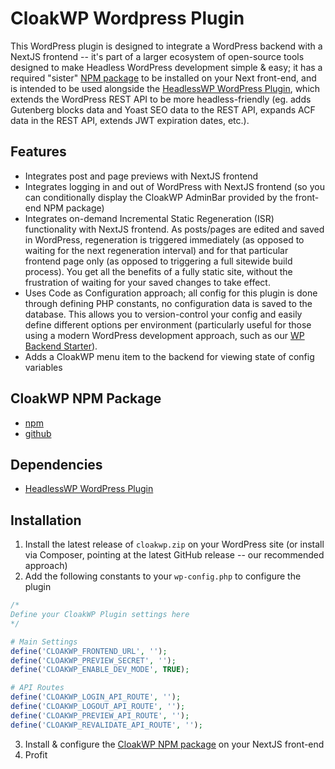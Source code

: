 # CloakWP Wordpress Plugin
This WordPress plugin is designed to integrate a WordPress backend with a NextJS frontend -- it's part of a larger ecosystem of open-source tools designed to make Headless WordPress development simple & easy; it has a required "sister" [NPM package](https://github.com/cloak-labs/cloakwp) to be installed on your Next front-end, and is intended to be used alongside the [HeadlessWP WordPress Plugin](https://github.com/cloak-labs/headless-wp-plugin), which extends the WordPress REST API to be more headless-friendly (eg. adds Gutenberg blocks data and Yoast SEO data to the REST API, expands ACF data in the REST API, extends JWT expiration dates, etc.).

## Features
- Integrates post and page previews with NextJS frontend
- Integrates logging in and out of WordPress with NextJS frontend (so you can conditionally display the CloakWP AdminBar provided by the front-end NPM package)
- Integrates on-demand Incremental Static Regeneration (ISR) functionality with NextJS frontend. As posts/pages are edited and saved in WordPress, regeneration is triggered immediately (as opposed to waiting for the next regeneration interval) and for that particular frontend page only (as opposed to triggering a full sitewide build process). You get all the benefits of a fully static site, without the frustration of waiting for your saved changes to take effect.
- Uses Code as Configuration approach; all config for this plugin is done through defining PHP constants, no configuration data is saved to the database. This allows you to version-control your config and easily define different options per environment (particularly useful for those using a modern WordPress development approach, such as our [WP Backend Starter](https://github.com/cloak-labs/headless-wordpress-backend-starter)).
- Adds a CloakWP menu item to the backend for viewing state of config variables

## CloakWP NPM Package
- [npm](https://www.npmjs.com/package/cloakwp)
- [github](https://github.com/cloak-labs/cloakwp)

## Dependencies
- [HeadlessWP WordPress Plugin](https://github.com/cloak-labs/headless-wp-plugin)

## Installation
1. Install the latest release of `cloakwp.zip` on your WordPress site (or install via Composer, pointing at the latest GitHub release -- our recommended approach)
2. Add the following constants to your `wp-config.php` to configure the plugin
```php
/* 
Define your CloakWP Plugin settings here
*/

# Main Settings
define('CLOAKWP_FRONTEND_URL', '');
define('CLOAKWP_PREVIEW_SECRET', '');
define('CLOAKWP_ENABLE_DEV_MODE', TRUE);

# API Routes
define('CLOAKWP_LOGIN_API_ROUTE', '');
define('CLOAKWP_LOGOUT_API_ROUTE', '');
define('CLOAKWP_PREVIEW_API_ROUTE', '');
define('CLOAKWP_REVALIDATE_API_ROUTE', '');
```
3. Install & configure the [CloakWP NPM package](https://www.npmjs.com/package/cloakwp) on your NextJS front-end
4. Profit

